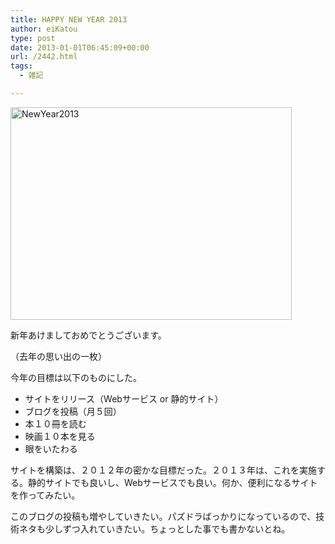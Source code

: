 ```yaml
---
title: HAPPY NEW YEAR 2013
author: eiKatou
type: post
date: 2013-01-01T06:45:09+00:00
url: /2442.html
tags:
  - 雑記

---
```

<img src="http://eikatou.net/blog/wp-content/uploads/2013/01/NewYear2013.jpg" alt="NewYear2013" width="450" height="340" class="alignnone size-full wp-image-2444" srcset="/uploads/2013/01/NewYear2013.jpg 450w, /uploads/2013/01/NewYear2013-300x226.jpg 300w" sizes="(max-width: 450px) 100vw, 450px" />
  
新年あけましておめでとうございます。
  
（去年の思い出の一枚）

今年の目標は以下のものにした。

  * サイトをリリース（Webサービス or 静的サイト）
  * ブログを投稿（月５回）
  * 本１０冊を読む
  * 映画１０本を見る
  * 眼をいたわる

サイトを構築は、２０１２年の密かな目標だった。２０１３年は、これを実施する。静的サイトでも良いし、Webサービスでも良い。何か、便利になるサイトを作ってみたい。

このブログの投稿も増やしていきたい。パズドラばっかりになっているので、技術ネタも少しずつ入れていきたい。ちょっとした事でも書かないとね。

